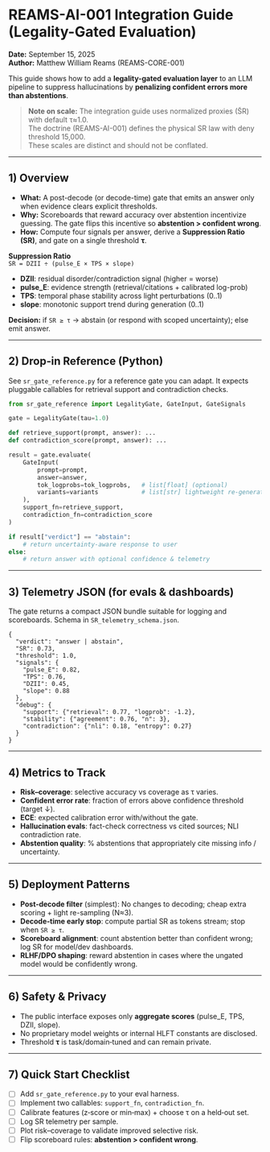 # REAMS-AI-001 Integration Guide (Legality-Gated Evaluation)

**Date:** September 15, 2025  
**Author:** Matthew William Reams (REAMS-CORE-001)

This guide shows how to add a **legality-gated evaluation layer** to an LLM pipeline to suppress hallucinations by **penalizing confident errors more than abstentions**.
> **Note on scale:** The integration guide uses normalized proxies (S̃R) with default τ≈1.0.  
> The doctrine (REAMS-AI-001) defines the physical SR law with deny threshold 15,000.  
> These scales are distinct and should not be conflated.

---

## 1) Overview

- **What:** A post-decode (or decode-time) gate that emits an answer only when evidence clears explicit thresholds.
- **Why:** Scoreboards that reward accuracy over abstention incentivize guessing. The gate flips this incentive so **abstention > confident wrong**.
- **How:** Compute four signals per answer, derive a **Suppression Ratio (SR)**, and gate on a single threshold **τ**.

**Suppression Ratio**  
`SR = DZII ÷ (pulse_E × TPS × slope)`

- **DZII**: residual disorder/contradiction signal (higher = worse)
- **pulse_E**: evidence strength (retrieval/citations + calibrated log-prob)
- **TPS**: temporal phase stability across light perturbations (0..1)
- **slope**: monotonic support trend during generation (0..1)

**Decision:** if `SR ≥ τ` → abstain (or respond with scoped uncertainty); else emit answer.

---

## 2) Drop‑in Reference (Python)

See `sr_gate_reference.py` for a reference gate you can adapt. It expects pluggable callables for retrieval support and contradiction checks.

```python
from sr_gate_reference import LegalityGate, GateInput, GateSignals

gate = LegalityGate(tau=1.0)

def retrieve_support(prompt, answer): ...
def contradiction_score(prompt, answer): ...

result = gate.evaluate(
    GateInput(
        prompt=prompt,
        answer=answer,
        tok_logprobs=tok_logprobs,   # list[float] (optional)
        variants=variants            # list[str] lightweight re-generations (optional)
    ),
    support_fn=retrieve_support,
    contradiction_fn=contradiction_score
)

if result["verdict"] == "abstain":
    # return uncertainty-aware response to user
else:
    # return answer with optional confidence & telemetry
```

---

## 3) Telemetry JSON (for evals & dashboards)

The gate returns a compact JSON bundle suitable for logging and scoreboards. Schema in `SR_telemetry_schema.json`.

```jsonc
{
  "verdict": "answer | abstain",
  "SR": 0.73,
  "threshold": 1.0,
  "signals": {
    "pulse_E": 0.82,
    "TPS": 0.76,
    "DZII": 0.45,
    "slope": 0.88
  },
  "debug": {
    "support": {"retrieval": 0.77, "logprob": -1.2},
    "stability": {"agreement": 0.76, "n": 3},
    "contradiction": {"nli": 0.18, "entropy": 0.27}
  }
}
```

---

## 4) Metrics to Track

- **Risk–coverage**: selective accuracy vs coverage as τ varies.
- **Confident error rate**: fraction of errors above confidence threshold (target ↓).
- **ECE**: expected calibration error with/without the gate.
- **Hallucination evals**: fact-check correctness vs cited sources; NLI contradiction rate.
- **Abstention quality**: % abstentions that appropriately cite missing info / uncertainty.

---

## 5) Deployment Patterns

- **Post‑decode filter** (simplest): No changes to decoding; cheap extra scoring + light re-sampling (N≈3).
- **Decode‑time early stop**: compute partial SR as tokens stream; stop when `SR ≥ τ`.
- **Scoreboard alignment**: count abstention better than confident wrong; log SR for model/dev dashboards.
- **RLHF/DPO shaping**: reward abstention in cases where the ungated model would be confidently wrong.

---

## 6) Safety & Privacy

- The public interface exposes only **aggregate scores** (pulse_E, TPS, DZII, slope).  
- No proprietary model weights or internal HLFT constants are disclosed.  
- Threshold **τ** is task/domain‑tuned and can remain private.

---

## 7) Quick Start Checklist

- [ ] Add `sr_gate_reference.py` to your eval harness.  
- [ ] Implement two callables: `support_fn`, `contradiction_fn`.  
- [ ] Calibrate features (z‑score or min‑max) + choose τ on a held‑out set.  
- [ ] Log SR telemetry per sample.  
- [ ] Plot risk–coverage to validate improved selective risk.  
- [ ] Flip scoreboard rules: **abstention > confident wrong**.
